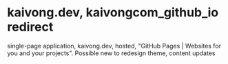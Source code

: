 # kaivong.dev, kaivongcom_github_io redirect
single-page application, kaivong.dev, hosted, 
"GitHub Pages | Websites for you and your projects".
 Possible new to redesign theme, content updates
